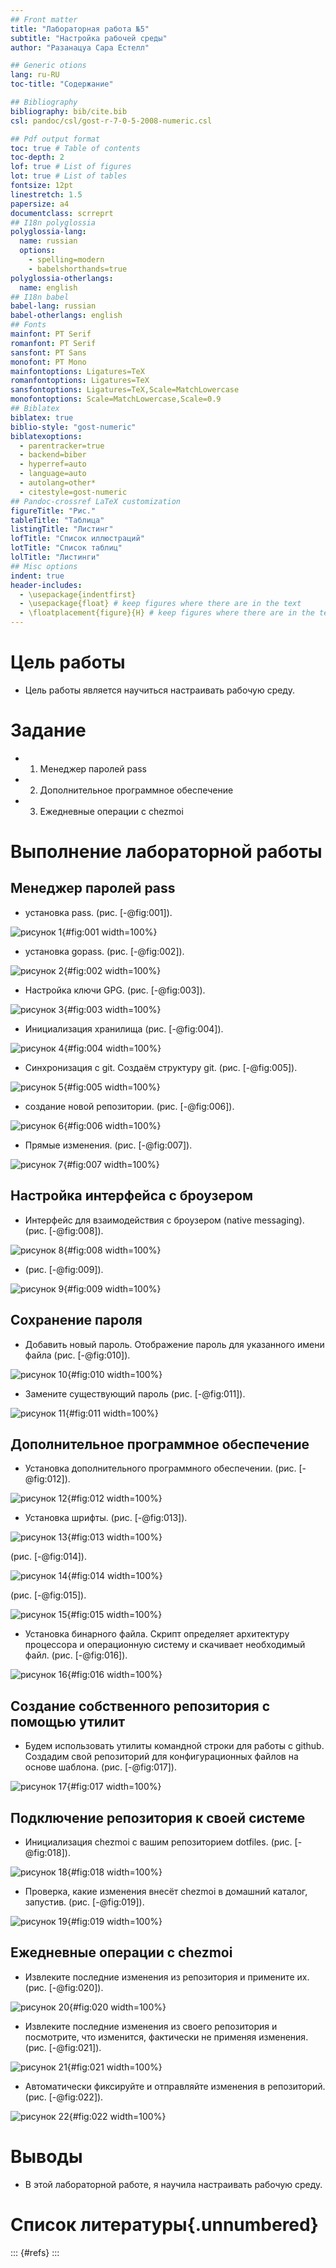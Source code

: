 ```yaml
---
## Front matter
title: "Лабораторная работа №5"
subtitle: "Настройка рабочей среды"
author: "Разанацуа Сара Естелл"

## Generic otions
lang: ru-RU
toc-title: "Содержание"

## Bibliography
bibliography: bib/cite.bib
csl: pandoc/csl/gost-r-7-0-5-2008-numeric.csl

## Pdf output format
toc: true # Table of contents
toc-depth: 2
lof: true # List of figures
lot: true # List of tables
fontsize: 12pt
linestretch: 1.5
papersize: a4
documentclass: scrreprt
## I18n polyglossia
polyglossia-lang:
  name: russian
  options:
	- spelling=modern
	- babelshorthands=true
polyglossia-otherlangs:
  name: english
## I18n babel
babel-lang: russian
babel-otherlangs: english
## Fonts
mainfont: PT Serif
romanfont: PT Serif
sansfont: PT Sans
monofont: PT Mono
mainfontoptions: Ligatures=TeX
romanfontoptions: Ligatures=TeX
sansfontoptions: Ligatures=TeX,Scale=MatchLowercase
monofontoptions: Scale=MatchLowercase,Scale=0.9
## Biblatex
biblatex: true
biblio-style: "gost-numeric"
biblatexoptions:
  - parentracker=true
  - backend=biber
  - hyperref=auto
  - language=auto
  - autolang=other*
  - citestyle=gost-numeric
## Pandoc-crossref LaTeX customization
figureTitle: "Рис."
tableTitle: "Таблица"
listingTitle: "Листинг"
lofTitle: "Список иллюстраций"
lotTitle: "Список таблиц"
lolTitle: "Листинги"
## Misc options
indent: true
header-includes:
  - \usepackage{indentfirst}
  - \usepackage{float} # keep figures where there are in the text
  - \floatplacement{figure}{H} # keep figures where there are in the text
---
```


# Цель работы

- Цель работы является научиться настраивать рабочую среду.

# Задание

- 1. Менеджер паролей pass
- 2. Дополнительное программное обеспечение
- 3. Ежедневные операции c chezmoi

# Выполнение лабораторной работы

## Менеджер паролей pass

- установка pass. (рис. [-@fig:001]).

![рисунок 1](image/1.jpg){#fig:001 width=100%}

- установка gopass. (рис. [-@fig:002]).

![рисунок 2](image/2.jpg){#fig:002 width=100%}

- Настройка ключи GPG. (рис. [-@fig:003]).

![рисунок 3](image/3.jpg){#fig:003 width=100%}

- Инициализация хранилища (рис. [-@fig:004]).

![рисунок 4](image/4.jpg){#fig:004 width=100%}

- Синхронизация с git. Создаём структуру git. (рис. [-@fig:005]).

![рисунок 5](image/5.jpg){#fig:005 width=100%}

- создание новой репозитории. (рис. [-@fig:006]).

![рисунок 6](image/6.jpg){#fig:006 width=100%}

- Прямые изменения. (рис. [-@fig:007]).

![рисунок 7](image/7.jpg){#fig:007 width=100%}


## Настройка интерфейса с броузером

- Интерфейс для взаимодействия с броузером (native messaging). (рис. [-@fig:008]).

![рисунок 8](image/8.jpg){#fig:008 width=100%}

- (рис. [-@fig:009]).

![рисунок 9](image/9.jpg){#fig:009 width=100%}


## Сохранение пароля

- Добавить новый пароль. Отображение пароль для указанного имени файла (рис. [-@fig:010]).

![рисунок 10](image/10.jpg){#fig:010 width=100%}

- Замените существующий пароль (рис. [-@fig:011]).

![рисунок 11](image/11.jpg){#fig:011 width=100%}


## Дополнительное программное обеспечение

- Установка дополнительного программного обеспечении. (рис. [-@fig:012]).

![рисунок 12](image/12.jpg){#fig:012 width=100%}

- Установка шрифты. (рис. [-@fig:013]).

![рисунок 13](image/13.jpg){#fig:013 width=100%}

 (рис. [-@fig:014]).

![рисунок 14](image/14jpg){#fig:014 width=100%}

 (рис. [-@fig:015]).

![рисунок 15](image/15.jpg){#fig:015 width=100%}

- Установка бинарного файла. Скрипт определяет архитектуру процессора и операционную систему и скачивает необходимый файл. (рис. [-@fig:016]).

![рисунок 16](image/16.jpg){#fig:016 width=100%}

## Создание собственного репозитория с помощью утилит

- Будем использовать утилиты командной строки для работы с github. Создадим свой репозиторий для конфигурационных файлов на основе шаблона. (рис. [-@fig:017]).

![рисунок 17](image/17.jpg){#fig:017 width=100%}

## Подключение репозитория к своей системе

- Инициализация chezmoi с вашим репозиторием dotfiles. (рис. [-@fig:018]).

![рисунок 18](image/18.jpg){#fig:018 width=100%}

- Проверка, какие изменения внесёт chezmoi в домашний каталог, запустив. (рис. [-@fig:019]).

![рисунок 19](image/19.jpg){#fig:019 width=100%}


## Ежедневные операции c chezmoi

- Извлеките последние изменения из репозитория и примените их. (рис. [-@fig:020]).

![рисунок 20](image/20.jpg){#fig:020 width=100%}

- Извлеките последние изменения из своего репозитория и посмотрите, что изменится, фактически не применяя изменения. (рис. [-@fig:021]).

![рисунок 21](image/21.jpg){#fig:021 width=100%}

- Автоматически фиксируйте и отправляйте изменения в репозиторий. (рис. [-@fig:022]).

![рисунок 22](image/22.jpg){#fig:022 width=100%}


# Выводы

- В этой лабораторной работе, я научила настраивать рабочую среду.

# Список литературы{.unnumbered}

::: {#refs}
:::
